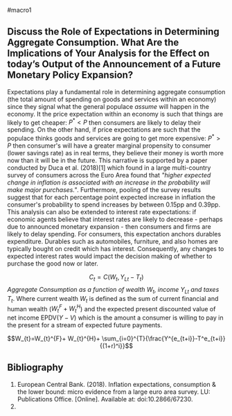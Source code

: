 #macro1 
## Discuss the Role of Expectations in Determining Aggregate Consumption. What Are the Implications of Your Analysis for the Effect on today’s Output of the Announcement of a Future Monetary Policy Expansion?

Expectations play a fundamental role in determining aggregate consumption (the total amount of spending on goods and services within an economy) since they signal what the general populace *assume* will happen in the economy. It the price expectation within an economy is such that things are likely to get cheaper: $P^*<P$ then consumers are likely to delay their spending. On the other hand, if price expectations are such that the populace thinks goods and services are going to get more expensive: $P^*>P$ then consumer's will have a greater marginal propensity to consumer (lower savings rate) as in real terms, they believe their money is worth more now than it will be in the future. This narrative is supported by a paper conducted by Duca et al. (2018)[1] which found in a large multi-country survey of consumers across the Euro Area found that *"higher expected change in inflation is associated with an increase in the probability will make major purchases."*. Furthermore, pooling of the survey results suggest that for each percentage point expected increase in inflation the consumer's probability to spend increases by between 0.15pp and 0.39pp. This analysis can also be extended to interest rate expectations: if economic agents believe that interest rates are likely to decrease - perhaps due to announced monetary expansion - then consumers and firms are likely to delay spending. For consumers, this expectation anchors durables expenditure. Durables such as automobiles, furniture, and also homes are typically bought on credit which has interest. Consequently, any changes to expected interest rates would impact the decision making of whether to purchase the good now or later. 

$$C_{t} = C(W_{t}, Y_{Lt} - T_{t})$$
*Aggregate Consumption as a function of wealth $W_{t}$, income $Y_{Lt}$ and taxes $T_{t}$*.
Where current wealth $W_t$ is defined as the sum of current financial and human wealth ($W_{t}^{F}+ W_{t}^H$) and the expected present discounted value of net income $\text{EPDV}(Y-V)$ which is the amount a consumer is willing to pay in the present for a stream of expected future payments. 

$$W_{t}=W_{t}^{F}+ W_{t}^{H}+ \sum_{i=0}^{T}{\frac{Y^{e_{t+i}}-T^e_{t+i}}{(1+r)^i}}$$






## Bibliography 

1. European Central Bank. (2018). Inflation expectations, consumption & the lower bound: micro evidence from a large euro area survey. LU: Publications Office. [Online]. Available at: doi:10.2866/67230.
2. 